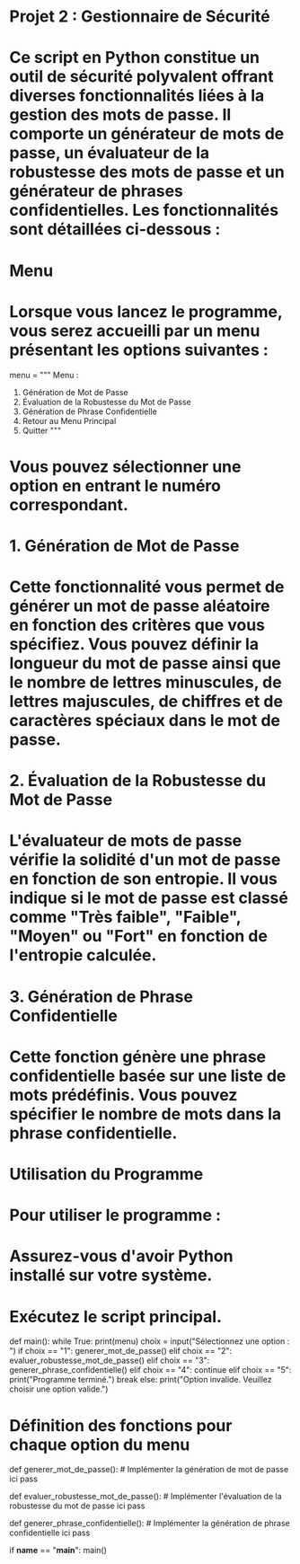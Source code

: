 # Projet 2 : Gestionnaire de Sécurité

# Ce script en Python constitue un outil de sécurité polyvalent offrant diverses fonctionnalités liées à la gestion des mots de passe. Il comporte un générateur de mots de passe, un évaluateur de la robustesse des mots de passe et un générateur de phrases confidentielles. Les fonctionnalités sont détaillées ci-dessous :

# Menu

# Lorsque vous lancez le programme, vous serez accueilli par un menu présentant les options suivantes :

menu = """
Menu :
1. Génération de Mot de Passe
2. Évaluation de la Robustesse du Mot de Passe
3. Génération de Phrase Confidentielle
4. Retour au Menu Principal
5. Quitter
"""

# Vous pouvez sélectionner une option en entrant le numéro correspondant.

# 1. Génération de Mot de Passe

# Cette fonctionnalité vous permet de générer un mot de passe aléatoire en fonction des critères que vous spécifiez. Vous pouvez définir la longueur du mot de passe ainsi que le nombre de lettres minuscules, de lettres majuscules, de chiffres et de caractères spéciaux dans le mot de passe.

# 2. Évaluation de la Robustesse du Mot de Passe

# L'évaluateur de mots de passe vérifie la solidité d'un mot de passe en fonction de son entropie. Il vous indique si le mot de passe est classé comme "Très faible", "Faible", "Moyen" ou "Fort" en fonction de l'entropie calculée.

# 3. Génération de Phrase Confidentielle

# Cette fonction génère une phrase confidentielle basée sur une liste de mots prédéfinis. Vous pouvez spécifier le nombre de mots dans la phrase confidentielle.

# Utilisation du Programme

# Pour utiliser le programme :

# Assurez-vous d'avoir Python installé sur votre système.

# Exécutez le script principal.
def main():
    while True:
        print(menu)
        choix = input("Sélectionnez une option : ")
        if choix == "1":
            generer_mot_de_passe()
        elif choix == "2":
            evaluer_robustesse_mot_de_passe()
        elif choix == "3":
            generer_phrase_confidentielle()
        elif choix == "4":
            continue
        elif choix == "5":
            print("Programme terminé.")
            break
        else:
            print("Option invalide. Veuillez choisir une option valide.")

# Définition des fonctions pour chaque option du menu

def generer_mot_de_passe():
    # Implémenter la génération de mot de passe ici
    pass

def evaluer_robustesse_mot_de_passe():
    # Implémenter l'évaluation de la robustesse du mot de passe ici
    pass

def generer_phrase_confidentielle():
    # Implémenter la génération de phrase confidentielle ici
    pass

if __name__ == "__main__":
    main()